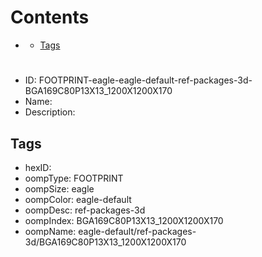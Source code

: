 



Contents
========

* [](#)
	* [Tags](#tags)

# 

- ID: FOOTPRINT-eagle-eagle-default-ref-packages-3d-BGA169C80P13X13_1200X1200X170
- Name: 
- Description: 

## Tags

- hexID: 
- oompType: FOOTPRINT
- oompSize: eagle
- oompColor: eagle-default
- oompDesc: ref-packages-3d
- oompIndex: BGA169C80P13X13_1200X1200X170
- oompName: eagle-default/ref-packages-3d/BGA169C80P13X13_1200X1200X170
